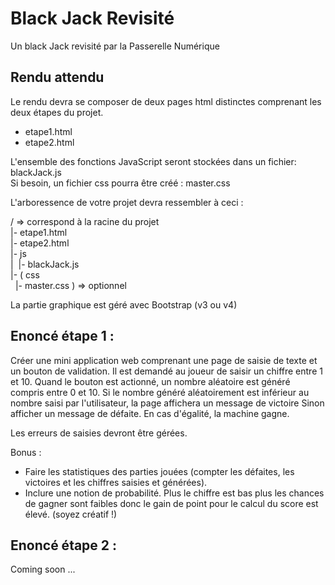 # Black Jack Revisité
Un black Jack revisité par la Passerelle Numérique

## Rendu attendu

Le rendu devra se composer de deux pages html distinctes comprenant les deux étapes du projet.  
* etape1.html
* etape2.html

L'ensemble des fonctions JavaScript seront stockées dans un fichier: blackJack.js  
Si besoin, un fichier css pourra être créé : master.css

L'arboressence de votre projet devra ressembler à ceci :

/   => correspond à la racine du projet  
|- etape1.html  
|- etape2.html  
|- js  
|&nbsp;&nbsp;|- blackJack.js  
|- ( css  
&nbsp;&nbsp;|- master.css ) => optionnel  

La partie graphique est géré avec Bootstrap (v3 ou v4)  

## Enoncé étape 1 :

Créer une mini application web comprenant une page de saisie de texte et un bouton de validation.
Il est demandé au joueur de saisir un chiffre entre 1 et 10.
Quand le bouton est actionné, un nombre aléatoire est généré compris entre 0 et 10.
Si le nombre généré aléatoirement est inférieur au nombre saisi par l'utilisateur, la page affichera un message de victoire
Sinon afficher un message de défaite.
En cas d'égalité, la machine gagne.

Les erreurs de saisies devront être gérées.

Bonus : 
- Faire les statistiques des parties jouées (compter les défaites, les victoires et les chiffres saisies et générées).
- Inclure une notion de probabilité. Plus le chiffre est bas plus les chances de gagner sont faibles donc le gain de point pour le calcul du score est élevé. (soyez créatif !)

## Enoncé étape 2 :

Coming soon ...
